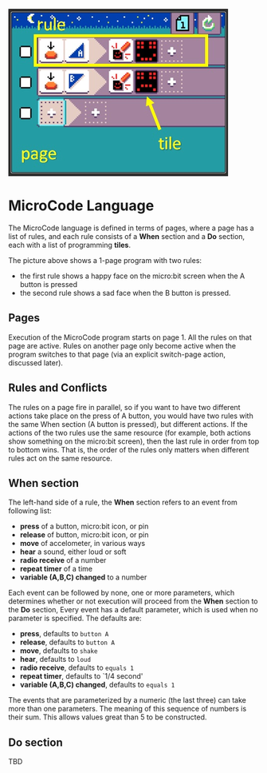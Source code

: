 ![Smiley Button MicroCode program](./images/rule.jpg)

# MicroCode Language

The MicroCode language is defined in terms of pages, where a page has a list of rules,
and each rule consists of a **When** section and a **Do** section, each with a list of programming
**tiles**.

The picture above shows a 1-page program with two rules:

-   the first rule shows a happy face on the micro:bit screen when the A button is pressed
-   the second rule shows a sad face when the B button is pressed.

## Pages

Execution of the MicroCode program starts on page 1. All the rules on that page are active.
Rules on another page only become active when the program switches to that page
(via an explicit switch-page action, discussed later).

## Rules and Conflicts

The rules on a page fire in parallel, so if you want to have two different actions take place
on the press of A button, you would have two rules with the same When section (A button is pressed),
but different actions. If the actions of the two rules use the same resource (for example, both actions
show something on the micro:bit screen), then the last rule in order from top to bottom wins. That is,
the order of the rules only matters when different rules act on the same resource.

## When section

The left-hand side of a rule, the **When** section refers to an
event from following list:

-   **press** of a button, micro:bit icon, or pin
-   **release** of button, micro:bit icon, or pin
-   **move** of accelometer, in various ways
-   **hear** a sound, either loud or soft
-   **radio receive** of a number
-   **repeat timer** of a time
-   **variable (A,B,C) changed** to a number

Each event can be followed by none, one or more parameters, which determines whether or not execution will proceed from the **When** section to the **Do** section, Every event has a default parameter, which is used when no parameter is specified. The defaults are:

-   **press**, defaults to `button A`
-   **release**, defaults to `button A`
-   **move**, defaults to `shake`
-   **hear**, defaults to `loud`
-   **radio receive**, defaults to `equals 1`
-   **repeat timer**, defaults to `1/4 second'
-   **variable (A,B,C) changed**, defaults to `equals 1`

The events that are parameterized by a numeric (the last three) can take more than one parameters. The meaning of this sequence
of numbers is their sum. This allows values great than 5 to be constructed.

## Do section

TBD
